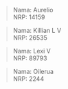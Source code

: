 > Nama: Aurelio  
> NRP: 14159
  
> Nama: Killian L V  
> NRP: 26535
  
> Nama: Lexi V  
> NRP: 89793  

> Nama: Oilerua  
> NRP: 2244
